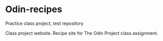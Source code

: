 # Odin-recipes
Practice class project, test repository

Class project website. 
Recipe site for The Odin Project class assignment.